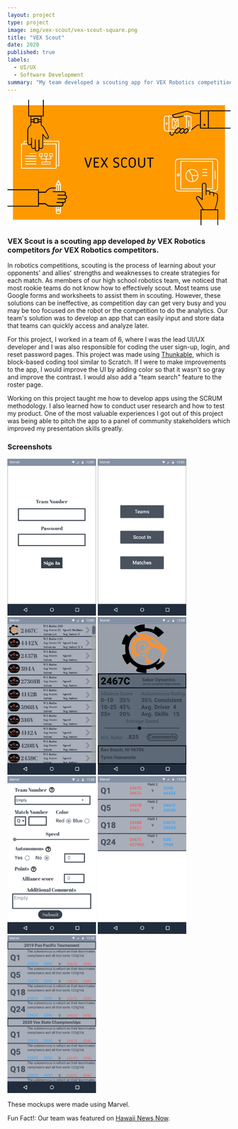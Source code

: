 ```yaml
---
layout: project
type: project
image: img/vex-scout/vex-scout-square.png
title: "VEX Scout"
date: 2020
published: true
labels:
  - UI/UX
  - Software Development
summary: "My team developed a scouting app for VEX Robotics competitions for my high school hackathon where we won 1st place."
---
```


<div class="text-center P-4"><img width="600px" src="../img/vex-scout/vex-scout-header.jpg"></div>

### VEX Scout is a scouting app developed *by*  VEX Robotics competitors *for*  VEX Robotics competitors. 

In robotics competitions, scouting is the process of learning about your opponents' and allies' strengths and weaknesses to create strategies for each match. As members of our high school robotics team, we noticed that most rookie teams do not know how to effectively scout. Most teams use Google forms and worksheets to assist them in scouting. However, these solutions can be ineffective, as competition day can get very busy and you may be too focused on the robot or the competition to do the analytics. Our team's solution was to develop an app that can easily input and store data that teams can quickly access and analyze later.

For this project, I worked in a team of 6, where I was the lead UI/UX developer and I was also responsible for coding the user sign-up, login, and reset password pages. This project was made using [Thunkable](https://thunkable.com/), which is block-based coding tool similar to Scratch. If I were to make improvements to the app, I would improve the UI by adding color so that it wasn't so gray and improve the contrast. I would also add a "team search" feature to the roster page. 

Working on this project taught me how to develop apps using the SCRUM methodology. I also learned how to conduct user research and how to test my product. One of the most valuable experiences I got out of this project was being able to pitch the app to a panel of community stakeholders which improved my presentation skills greatly. 

### Screenshots

<div class="text-center p-4">
  <img width="200px" src="../img/vex-scout/login.png" class="img-thumbnail" >
  <img width="200px" src="../img/vex-scout/home.png" class="img-thumbnail" >
  <img width="200px" src="../img/vex-scout/roster.png" class="img-thumbnail" >
  <img width="200px" src="../img/vex-scout/team-info.png" class="img-thumbnail" >
</div>
<div class="text-center p-4">
  <img width="200px" src="../img/vex-scout/scout-in.png" class="img-thumbnail" >
  <img width="200px" src="../img/vex-scout/matches.png" class="img-thumbnail" >
  <img width="200px" src="../img/vex-scout/comments.png" class="img-thumbnail" >
  <p>These mockups were made using Marvel.</p>
</div>

Fun Fact!: Our team was featured on [Hawaii News Now](https://www.hawaiinewsnow.com/video/2020/02/24/education-inspiration-campbell-high-school/).